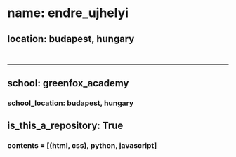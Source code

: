 # name: endre_ujhelyi
## location: budapest, hungary <br /><br /><hr />

## school: greenfox_academy
### school_location: budapest, hungary
## is_this_a_repository: True <br />

### contents = [(html, css), python, javascript]
